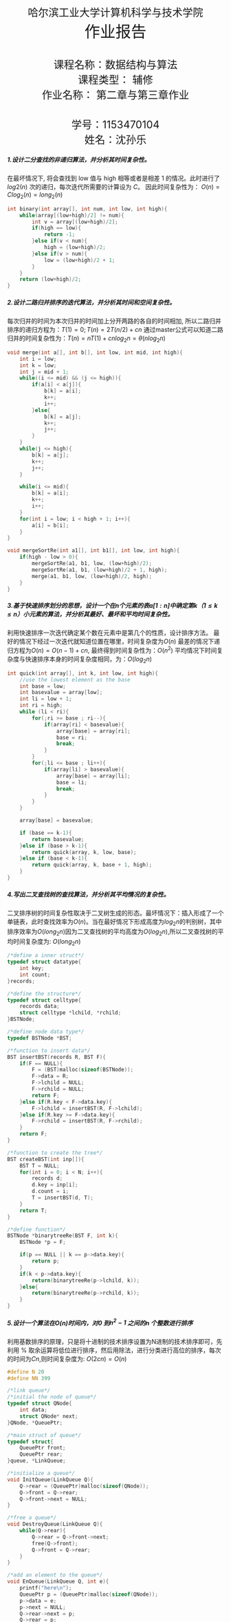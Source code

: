 <br></br><br></br><br></br><br></br><br></br>
<center style="font-size:24px">哈尔滨工业大学计算机科学与技术学院 </center>
<center style="font-size:36px">作业报告 </center>
<br></br>
<center style="font-size:24px">课程名称：数据结构与算法</center>
<center style="font-size:24px">课程类型： 辅修</center>
<center style="font-size:24px">作业名称： 第二章与第三章作业</center>
<br></br>
<center style="font-size:24px">学号：1153470104</center>
<center style="font-size:24px">姓名：沈孙乐</center>
<div STYLE="page-break-after: always;"></div>

##### 1.设计二分查找的非递归算法，并分析其时间复杂性。
在最坏情况下, 将会查找到 low 值与 high 相等或者是相差 1 的情况。此时进行了 $log2(n)$ 次的递归，每次迭代所需要的计算设为 $C$。
因此时间复杂性为： $O(n) = Clog_2(n)=long_2(n)$
```c
int binary(int array[], int num, int low, int high){
    while(array[(low+high)/2] != num){
        int v = array[(low+high)/2];
        if(high == low){
            return -1;
        }else if(v < num){
            high = (low+high)/2;
        }else if(v > num){
            low = (low+high)/2 + 1;
        }
    }
    return (low+high)/2;
}
```
##### 2.设计二路归并排序的迭代算法，并分析其时间和空间复杂性。
每次归并的时间为本次归并的时间加上分开两路的各自的时间相加, 所以二路归并排序的递归方程为：$T(1)=0; T(n)=2T(n/2)+cn$ 通过master公式可以知道二路归并的时间复杂性为：$T(n)=nT(1)+cnlog_2n=\theta(nlog_2n)$
```c
void merge(int a[], int b[], int low, int mid, int high){
    int i = low;
    int k = low;
    int j = mid + 1;
    while((i <= mid) && (j <= high)){
        if(a[i] < a[j]){
            b[k] = a[i];
            k++;
            i++;
        }else{
            b[k] = a[j];
            k++;
            j++;
        }
    }
    while(j <= high){
        b[k] = a[j];
        k++;
        j++;
    }
```
```c
    while(i <= mid){
        b[k] = a[i];
        k++;
        i++;
    }
    for(int i = low; i < high + 1; i++){
        a[i] = b[i];
    }
}

void mergeSortRe(int a1[], int b1[], int low, int high){
    if(high - low > 0){
        mergeSortRe(a1, b1, low, (low+high)/2);
        mergeSortRe(a1, b1, (low+high)/2 + 1, high);
        merge(a1, b1, low, (low+high)/2, high);
    }
}
```
##### 3.基于快速排序划分的思想，设计一个在$n$个元素的表$a[1:n]$中确定第$k（1≤k≤n）$小元素的算法，并分析其最好、最坏和平均时间复杂性。
利用快速排序一次迭代确定某个数在元素中是第几个的性质，设计排序方法。
最好的情况下经过一次迭代就知道位置在哪里，时间复杂度为$O(n)$
最差的情况下递归方程为$O(n) = O(n-1) + cn$, 最终得到时间复杂性为：$O(n^2)$
平均情况下时间复杂度与快速排序本身的时间复杂度相同，为：$O(log_2n)$
```c
int quick(int array[], int k, int low, int high){
    //use the lowest element as the base
    int base = low;
    int basevalue = array[low];
    int li = low + 1;
    int ri = high;
    while (li < ri){
        for(;ri >= base ; ri--){
            if(array[ri] < basevalue){
                array[base] = array[ri];
                base = ri;
                break;
            }
        }
        for(;li <= base ; li++){
            if(array[li] > basevalue){
                array[base] = array[li];
                base = li;
                break;
            }
        }
    }
```
```c 
    array[base] = basevalue;

    if (base == k-1){
        return basevalue;
    }else if (base > k-1){
        return quick(array, k, low, base);
    }else if (base < k-1){
        return quick(array, k, base + 1, high);
    }
}
```
##### 4.写出二叉查找树的查找算法，并分析其平均情况的复杂性。
二叉排序树的时间复杂性取决于二叉树生成的形态。最坏情况下：插入形成了一个单链表，此时查找效率为$O(n)$。当在最好情况下形成高度为$log_2n$的判别树，其中排序效率为$O(long_2n)$因为二叉查找树的平均高度为$O(log_2n)$,所以二叉查找树的平均时间复杂度为: $O(long_2n)$
```c
/*define a inner struct*/
typedef struct datatype{
	int key;
	int count;
}records;

/*define the structure*/
typedef struct celltype{
    records data;
    struct celltype *lchild, *rchild;
}BSTNode;

/*define node data type*/
typedef BSTNode *BST;

/*function to insert data*/
BST insertBST(records R, BST F){
    if(F == NULL){
		F = (BST)malloc(sizeof(BSTNode));
        F->data = R;
		F->lchild = NULL;
		F->rchild = NULL;
		return F;
    }else if(R.key < F->data.key){
	    F->lchild = insertBST(R, F->lchild);
	}else if(R.key >= F->data.key){
		F->rchild = insertBST(R, F->rchild);
	}
	return F;
}
```
```c 
/*function to create the tree*/
BST createBST(int inp[]){
    BST T = NULL;
    for(int i = 0; i < N; i++){
        records d;
    	d.key = inp[i];
    	d.count = i;
		T = insertBST(d, T);
	}
	return T;
}

/*define function*/
BSTNode *binarytreeRe(BST F, int k){
	BSTNode *p = F;

	if(p == NULL || k == p->data.key){
	    return p;
	}
	if(k < p->data.key){
	    return(binarytreeRe(p->lchild, k));
	}else{
	    return(binarytreeRe(p->rchild, k));
	}
}
```
##### 5.设计一个算法在$O(n)$时间内，对0 到$n^2-1$ 之间的$n$ 个整数进行排序
利用基数排序的原理，只是将十进制的技术排序设置为N进制的技术排序即可，先利用 % 取余运算将低位进行排序，然后用除法，进行分类进行高位的排序，每次的时间为$Cn$,则时间复杂度为: $O(2cn)=O(n)$
```c
#define N 20
#define NN 399

/*link queue*/
/*initial the node of queue*/
typedef struct QNode{
	int data;
	struct QNode* next;
}QNode, *QueuePtr;

/*main struct of queue*/
typedef struct{
	QueuePtr front;
	QueuePtr rear;
}queue, *LinkQueue;
```
```c 
/*initialize a queue*/
void InitQueue(LinkQueue Q){
	Q->rear = (QueuePtr)malloc(sizeof(QNode));
	Q->front = Q->rear;
	Q->front->next = NULL;
}

/*free a queue*/
void DestroyQueue(LinkQueue Q){
	while(Q->rear){
		Q->rear = Q->front->next;
		free(Q->front);
		Q->front = Q->rear;
	}
}

/*add an element to the queue*/
void EnQueue(LinkQueue Q, int e){
	printf("here\n");
	QueuePtr p = (QueuePtr)malloc(sizeof(QNode));
	p->data = e;
	p->next = NULL;
	Q->rear->next = p;
	Q->rear = p;
}

/*add elements depends on their sequence*/
void AddQueue(LinkQueue Q, int e){
	QueuePtr p = (QueuePtr)malloc(sizeof(QNode));
	p->data = e;
	QueuePtr s = Q->front->next;
	if(s->data <= e && s != NULL){
		s = s->next;
	}else{
		s = p->next;
		s = p;
	}
}

void Concatenate(LinkQueue q1, LinkQueue q2){
	if(q2->front->next != NULL){
		q1->rear->next = q2->front->next;
		q1->rear = q2->rear;
	}
}

void PrintQueue(LinkQueue q, int arr[]){
	QueuePtr m = q->front->next;
	/*count the number of array elements*/
	int count = 0;
	while(m != q->rear && m != NULL){
		printf("%d\t", m->data);
		arr[count] = m->data;
		count++;
		m = m->next;
	}
	if(m == q->rear){
    	printf("%d\n", q->rear->data);
		arr[count] = m->data;
		count++;
	}
}

/*sort of radix sort,but not purely radix sort
 *there's only one radix operate
 *the second radix sort the sequence of 1n to nn
 */
void radixsort2(int arr[]){
	/*make a queue* array to give N queue to carry the data*/
	LinkQueue q[N];
	for(int k=0; k < N; k++){
		q[k] = (LinkQueue)malloc(sizeof(queue));
		InitQueue(q[k]);
	}
	/*add the data into different queue depends on value*/
	for(int i=0; i < N; i++){
		//printf("wow %d\n", i);
		int tem = arr[i] / N;
		EnQueue(q[tem], arr[i]);
	}
	for(int i = 0; i < N; i++){
		PrintQueue(q[i], arr);
	}
	/*to concatenate data in the queues*/
	for(int i = 1; i < N; i++){
		Concatenate(q[0], q[i]);
	}
	printf("the result: ");
	PrintQueue(q[0], arr);
}

/*the first radix sort the lower sequence*/
void radixsort1(int arr[]){
	/*make a queue* array to give N queue to carry the data*/
	LinkQueue q[N];
	for(int k=0; k < N; k++){
		q[k] = (LinkQueue)malloc(sizeof(queue));
		InitQueue(q[k]);
	}
	/*add the data into different queue depends on value*/
	for(int i=0; i < N; i++){
		//printf("wow %d\n", i);
		int tem = arr[i] % N;
		EnQueue(q[tem], arr[i]);
	}
	for(int i = 0; i < N; i++){
		PrintQueue(q[i], arr);
	}
	/*to concatenate data in the queues*/
	for(int i = 1; i < N; i++){
		Concatenate(q[0], q[i]);
	}
	printf("the result: ");
	PrintQueue(q[0], arr);
}

/*get random value array
 *as well as the function to print the array
 */ 
void randomArray(int arr[]){
    for(int i = 0; i < N; i++){
        arr[i] = rand() % 399;
    }
}

void printarray(int arr[]){
	printf("The array is:  ");
	for (int i = 0; i < N; i++){
		printf("%d\t", arr[i]);
	}
	printf("\n");
}

int main(void){
	/*initialize an array*/
	int array[N];
	randomArray(array);
	printarray(array);
	//sort
	radixsort1(array);
	radixsort2(array);
}
```

##### 6. 输油管道问题：
某石油公司计划建造一条由东向西的主输油管道。该管道要穿过一个有n 口油井的油田。从每口油井都要有一条输油管道沿南北向最短路经与主管道相连。如果给定n 口油井的地理位置，即它们的x 坐标（东西向）和y 坐标（南北向），应如何确定主管道的最优位置，使得各油井到主管道之间的输油管道的长度总和最小？设计一个线性时间算法计算各油井到主管道之间的输油管道最小长度总和。
显然，只需要将这n口油井的y坐标进行排序，如果$n$为偶数，则只要将油管y坐标放在两个最中间的油田之间，如果是奇数则，直接选取中间的油田。所以这个问题就变成了一个中位数的查找问题，即在线性时间内查找出y坐标集合的中位数。
所以可以选择用快速排序来完成这个问题：
```c
int findmiddle(int array[], int k, int low, int high){
    int base = low;
    int basevalue = array[low];
    int li = low + 1;
    int ri = high;
    //quicksearch loop
    while (li < ri){
        for(;ri >= base ; ri--){
            if(array[ri] < basevalue){
                array[base] = array[ri];
                base = ri;
                break;
            }
        }
        for(;li <= base ; li++){
            if(array[li] > basevalue){
                array[base] = array[li];
                base = li;
                break;
            }
        }
    }
    array[base] = basevalue;

    if (base == k){
        return basevalue;
    }else if (base > k){
        return findmiddle(array, k, low, base);
    }else if (base < k){
	    return findmiddle(array, k, base + 1, high); 
    }
}

void randomArray(int arr[]){
    for(int i = 0; i < N; i++){
        arr[i] = rand() % 100;
    }
}

void printarray(int arr[]){
	printf("The array is: ");
	for (int i = 0; i < N; i++){
		printf("%d\t", arr[i]);
	}
	printf("\n");
}
```
```c 
int main(void){
	//test
	int oily[N];
	randomArray(oily);
	printarray(oily);
	int middle = findmiddle(oily, N/2, 0, N-1);
	printf("The Y coordinate of oil pipe is %d\n", middle);
} 
```
##### 7.利用分治方法设计如下算法并分析其时间复杂性。
（1） 大整数相乘
（2） $N*N$ 矩阵相乘
（3） 最近点对问题